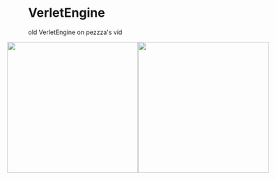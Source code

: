 # VerletEngine
old VerletEngine on pezzza's vid

<div style="display: flex; justify-content: center;">
    <img src="1.png" width="300">
    <img src="video.gif" width="300">
</div>

